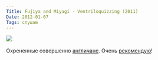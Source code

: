 ```yaml
---
Title: Fujiya and Miyagi - Ventriloquizzing (2011)
Date: 2012-01-07
Tags: слушаю
---
```


<div class="text"><img src="http://dl.dropbox.com/u/140528/site/ventriloquizzing.jpg" /><br /><br />
Охрененные совершенно <a href="http://ru.wikipedia.org/wiki/Fujiya_%26_Miyagi">англичане</a>. Очень <a href="http://www.discogs.com/Fujiya-Miyagi-Ventriloquizzing/master/309142">рекомендую</a>!</div>